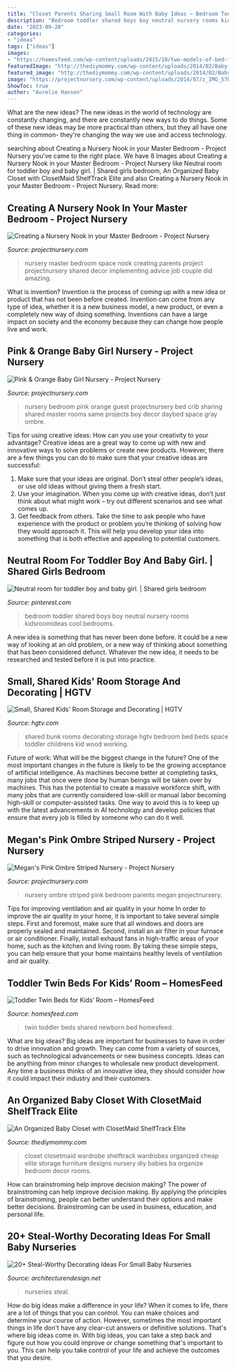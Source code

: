 ```yaml
---
title: "Closet Parents Sharing Small Room With Baby Ideas ~ Bedroom Toddler Shared Boys Boy Neutral Nursery Rooms Kidsroomideas Cool Bedrooms"
description: "Bedroom toddler shared boys boy neutral nursery rooms kidsroomideas cool bedrooms"
date: "2023-09-20"
categories:
- "ideas"
tags: ["ideas"]
images:
- "https://homesfeed.com/wp-content/uploads/2015/10/two-models-of-bed-frames-for-little-twin-kids-a-white-bedside-table-with-table-lamp-.jpg"
featuredImage: "http://thediymommy.com/wp-content/uploads/2014/02/Baby-Closet-with-Closetmaid-Track-Elite-2-745x1000.jpg"
featured_image: "http://thediymommy.com/wp-content/uploads/2014/02/Baby-Closet-with-Closetmaid-Track-Elite-2-745x1000.jpg"
image: "https://projectnursery.com/wp-content/uploads/2014/07/z_IMG_5785-1024x682.jpg"
ShowToc: true
author: "Aurelie Hansen"
---
```



What are the new ideas?
The new ideas in the world of technology are constantly changing, and there are constantly new ways to do things. Some of these new ideas may be more practical than others, but they all have one thing in common- they're changing the way we use and access technology.

	

		
searching about Creating a Nursery Nook in your Master Bedroom - Project Nursery you've came to the right place. We have 8 Images about Creating a Nursery Nook in your Master Bedroom - Project Nursery like Neutral room for toddler boy and baby girl. | Shared girls bedroom, An Organized Baby Closet with ClosetMaid ShelfTrack Elite and also Creating a Nursery Nook in your Master Bedroom - Project Nursery. Read more:
		
    
## Creating A Nursery Nook In Your Master Bedroom - Project Nursery

<img loading=lazy src="https://projectnursery.com/wp-content/uploads/2016/06/SMALL-SPACE-03.jpg" onerror="this.onerror=null;this.src='https://tse1.mm.bing.net/th?id=OIP.nENWzwzJwtjJjVsRH29PpAHaEK&amp;pid=15.1';" alt="Creating a Nursery Nook in your Master Bedroom - Project Nursery">

_Source: projectnursery.com_

>nursery master bedroom space nook creating parents project projectnursery shared decor implementing advice job couple did amazing. 

	

What is invention?
Invention is the process of coming up with a new idea or product that has not been before created. Invention can come from any type of idea, whether it is a new business model, a new product, or even a completely new way of doing something. Inventions can have a large impact on society and the economy because they can change how people live and work.

    
## Pink &amp; Orange Baby Girl Nursery - Project Nursery

<img loading=lazy src="https://projectnursery.com/wp-content/uploads/2012/01/003.jpg" onerror="this.onerror=null;this.src='https://tse4.mm.bing.net/th?id=OIP.1u6heYj9d_49NsBLbIFxGAHaFj&amp;pid=15.1';" alt="Pink &amp; Orange Baby Girl Nursery - Project Nursery">

_Source: projectnursery.com_

>nursery bedroom pink orange guest projectnursery bed crib sharing shared master rooms same projects boy decor daybed space gray ombre. 

	

Tips for using creative ideas: How can you use your creativity to your advantage?
Creative ideas are a great way to come up with new and innovative ways to solve problems or create new products. However, there are a few things you can do to make sure that your creative ideas are successful:
1) Make sure that your ideas are original. Don’t steal other people’s ideas, or use old ideas without giving them a fresh start.
2) Use your imagination. When you come up with creative ideas, don’t just think about what might work – try out different scenarios and see what comes up.
3) Get feedback from others. Take the time to ask people who have experience with the product or problem you’re thinking of solving how they would approach it. This will help you develop your idea into something that is both effective and appealing to potential customers.

    
## Neutral Room For Toddler Boy And Baby Girl. | Shared Girls Bedroom

<img loading=lazy src="https://i.pinimg.com/originals/99/7a/ea/997aeaa664bd01c3c6ee273355d37327.jpg" onerror="this.onerror=null;this.src='https://tse4.mm.bing.net/th?id=OIP.eqwBclLvLW23f5Gwsqvh2QHaJ4&amp;pid=15.1';" alt="Neutral room for toddler boy and baby girl. | Shared girls bedroom">

_Source: pinterest.com_

>bedroom toddler shared boys boy neutral nursery rooms kidsroomideas cool bedrooms. 

	

A new idea is something that has never been done before. It could be a new way of looking at an old problem, or a new way of thinking about something that has been considered defunct. Whatever the new idea, it needs to be researched and tested before it is put into practice.

    
## Small, Shared Kids&#039; Room Storage And Decorating | HGTV

<img loading=lazy src="http://hgtvhome.sndimg.com/content/dam/images/hgtv/fullset/2011/12/21/0/Original_Brian-Patrick-Flynn-Small-Space-Childrens-Room-Toddler-Bunk-Bed-Wall_s3x4.jpg.rend.hgtvcom.1280.1707.suffix/1400964393397.jpeg" onerror="this.onerror=null;this.src='https://tse2.mm.bing.net/th?id=OIP._urRKqlLsa7rhD8cVCpMYgHaJ4&amp;pid=15.1';" alt="Small, Shared Kids&#039; Room Storage and Decorating | HGTV">

_Source: hgtv.com_

>shared bunk rooms decorating storage hgtv bedroom bed beds space toddler childrens kid wood working. 

	

Future of work: What will be the biggest change in the future?
One of the most important changes in the future is likely to be the growing acceptance of artificial intelligence. As machines become better at completing tasks, many jobs that once were done by human beings will be taken over by machines. This has the potential to create a massive workforce shift, with many jobs that are currently considered low-skill or manual labor becoming high-skill or computer-assisted tasks. One way to avoid this is to keep up with the latest advancements in AI technology and develop policies that ensure that every job is filled by someone who can do it well.

    
## Megan&#039;s Pink Ombre Striped Nursery - Project Nursery

<img loading=lazy src="https://projectnursery.com/wp-content/uploads/2014/07/z_IMG_5785-1024x682.jpg" onerror="this.onerror=null;this.src='https://tse3.mm.bing.net/th?id=OIP.a2nnirEYB7fO81yBifKDLAHaE7&amp;pid=15.1';" alt="Megan&#039;s Pink Ombre Striped Nursery - Project Nursery">

_Source: projectnursery.com_

>nursery ombre striped pink bedroom parents megan projectnursery. 

	

Tips for improving ventilation and air quality in your home
In order to improve the air quality in your home, it is important to take several simple steps. First and foremost, make sure that all windows and doors are properly sealed and maintained. Second, install an air filter in your furnace or air conditioner. Finally, install exhaust fans in high-traffic areas of your home, such as the kitchen and living room. By taking these simple steps, you can help ensure that your home maintains healthy levels of ventilation and air quality.

    
## Toddler Twin Beds For Kids’ Room – HomesFeed

<img loading=lazy src="https://homesfeed.com/wp-content/uploads/2015/10/two-models-of-bed-frames-for-little-twin-kids-a-white-bedside-table-with-table-lamp-.jpg" onerror="this.onerror=null;this.src='https://tse1.mm.bing.net/th?id=OIP.DoY8INX8kUXUPMVaHUzJTgHaFj&amp;pid=15.1';" alt="Toddler Twin Beds for Kids’ Room – HomesFeed">

_Source: homesfeed.com_

>twin toddler beds shared newborn bed homesfeed. 

	

What are big ideas?
Big ideas are important for businesses to have in order to drive innovation and growth. They can come from a variety of sources, such as technological advancements or new business concepts. Ideas can be anything from minor changes to wholesale new product development. Any time a business thinks of an innovative idea, they should consider how it could impact their industry and their customers.

    
## An Organized Baby Closet With ClosetMaid ShelfTrack Elite

<img loading=lazy src="http://thediymommy.com/wp-content/uploads/2014/02/Baby-Closet-with-Closetmaid-Track-Elite-2-745x1000.jpg" onerror="this.onerror=null;this.src='https://tse1.mm.bing.net/th?id=OIP.CEqYy1hQm4_8Z2PVC804kwHaJ8&amp;pid=15.1';" alt="An Organized Baby Closet with ClosetMaid ShelfTrack Elite">

_Source: thediymommy.com_

>closet closetmaid wardrobe shelftrack wardrobes organized cheap elite storage furniture designs nursery diy babies ba organize bedroom decor rooms. 

	

How can brainstroming help improve decision making?
The power of brainstroming can help improve decision making. By applying the principles of brainstroming, people can better understand their options and make better decisions. Brainstroming can be used in business, education, and personal life.

    
## 20+ Steal-Worthy Decorating Ideas For Small Baby Nurseries

<img loading=lazy src="https://cdn.architecturendesign.net/wp-content/uploads/2014/12/AD-Baby-Nursery-Ideas-04.jpg" onerror="this.onerror=null;this.src='https://tse3.mm.bing.net/th?id=OIP.24En48isgiBf5cXunc_MGwHaKt&amp;pid=15.1';" alt="20+ Steal-Worthy Decorating Ideas For Small Baby Nurseries">

_Source: architecturendesign.net_

>nurseries steal. 

	

How do big ideas make a difference in your life?
When it comes to life, there are a lot of things that you can control. You can make choices and determine your course of action. However, sometimes the most important things in life don't have any clear-cut answers or definitive solutions. That's where big ideas come in. With big ideas, you can take a step back and figure out how you could improve or change something that's important to you. This can help you take control of your life and achieve the outcomes that you desire.

